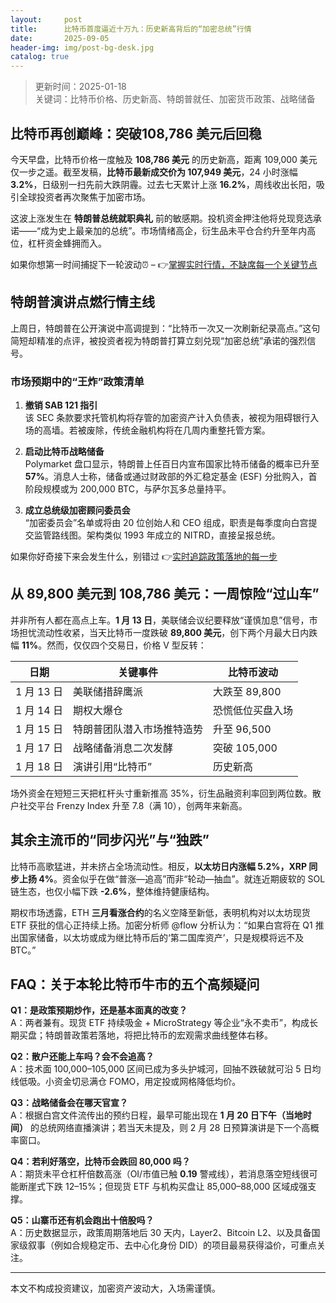 ```yaml
---
layout:     post
title:      比特币首度逼近十万九：历史新高背后的“加密总统”行情
date:       2025-09-05
header-img: img/post-bg-desk.jpg
catalog: true
---
```


> 更新时间：2025-01-18  
> 关键词：比特币价格、历史新高、特朗普就任、加密货币政策、战略储备

## 比特币再创巅峰：突破108,786 美元后回稳

今天早盘，比特币价格一度触及 **108,786 美元** 的历史新高，距离 109,000 美元仅一步之遥。截至发稿，**比特币最新成交价为 107,949 美元**，24 小时涨幅 **3.2%**，日级别一扫先前大跌阴霾。过去七天累计上涨 **16.2%**，周线收出长阳，吸引全球投资者再次聚焦于加密市场。

这波上涨发生在 **特朗普总统就职典礼** 前的敏感期。投机资金押注他将兑现竞选承诺——“成为史上最亲加的总统”。市场情绪高企，衍生品未平仓合约升至年内高位，杠杆资金蜂拥而入。

如果你想第一时间捕捉下一轮波动⏰ – 👉[掌握实时行情，不缺席每一个关键节点](https://okxdog.com/)

## 特朗普演讲点燃行情主线

上周日，特朗普在公开演说中高调提到：“比特币一次又一次刷新纪录高点。”这句简短却精准的点评，被投资者视为特朗普打算立刻兑现“加密总统”承诺的强烈信号。

### 市场预期中的“王炸”政策清单

1. **撤销 SAB 121 指引**  
   该 SEC 条款要求托管机构将存管的加密资产计入负债表，被视为阻碍银行入场的高墙。若被废除，传统金融机构将在几周内重整托管方案。

2. **启动比特币战略储备**  
   Polymarket 盘口显示，特朗普上任百日内宣布国家比特币储备的概率已升至 **57%**。消息人士称，储备或通过财政部的外汇稳定基金 (ESF) 分批购入，首阶段规模或为 200,000 BTC，与萨尔瓦多总量持平。

3. **成立总统级加密顾问委员会**  
   “加密委员会”名单或将由 20 位创始人和 CEO 组成，职责是每季度向白宫提交监管路线图。架构类似 1993 年成立的 NITRD，直接呈报总统。

如果你好奇接下来会发生什么，别错过 👉[实时追踪政策落地的每一步](https://okxdog.com/)

## 从 89,800 美元到 108,786 美元：一周惊险“过山车”

并非所有人都在高点上车。**1 月 13 日**，美联储会议纪要释放“谨慎加息”信号，市场担忧流动性收紧，当天比特币一度跌破 **89,800 美元**，创下两个月最大日内跌幅 **11%**。然而，仅仅四个交易日，价格 V 型反转：

| 日期 | 关键事件 | 比特币波动 |
|------|-----------|------------|
| 1 月 13 日 | 美联储措辞鹰派 | 大跌至 89,800 |
| 1 月 14 日 | 期权大爆仓 | 恐慌低位买盘入场 |
| 1 月 15 日 | 特朗普团队潜入市场推特造势 | 升至 96,500 |
| 1 月 17 日 | 战略储备消息二次发酵 | 突破 105,000 |
| 1 月 18 日 | 演讲引用“比特币” | 历史新高 |

场外资金在短短三天把杠杆头寸重新推高 35%，衍生品融资利率回到两位数。散户社交平台 Frenzy Index 升至 7.8（满 10），创两年来新高。

## 其余主流币的“同步闪光”与“独跌”

比特币高歌猛进，并未挤占全场流动性。相反，**以太坊日内涨幅 5.2%，XRP 同步上扬 4%**。资金似乎在做“普涨—追高”而非“轮动—抽血”。就连近期疲软的 SOL 链生态，也仅小幅下跌 **-2.6%**，整体维持健康结构。

期权市场透露，ETH **三月看涨合约**的名义空降至新低，表明机构对以太坊现货 ETF 获批的信心正持续上扬。加密分析师 @flow 分析认为：“如果白宫将在 Q1 推出国家储备，以太坊或成为继比特币后的‘第二国库资产’，只是规模将远不及 BTC。”

## FAQ：关于本轮比特币牛市的五个高频疑问

**Q1：是政策预期炒作，还是基本面真的改变？**  
A：两者兼有。现货 ETF 持续吸金 + MicroStrategy 等企业“永不卖币”，构成长期买盘；特朗普政策若落地，将把比特币的宏观需求曲线整体右移。

**Q2：散户还能上车吗？会不会追高？**  
A：技术面 100,000–105,000 区间已成为多头护城河，回抽不跌破就可沿 5 日均线低吸。小资金切忌满仓 FOMO，用定投或网格降低均价。

**Q3：战略储备会在哪天官宣？**  
A：根据白宫文件流传出的预约日程，最早可能出现在 **1 月 20 日下午（当地时间）** 的总统网络直播演讲；若当天未提及，则 2 月 28 日预算演讲是下一个高概率窗口。

**Q4：若利好落空，比特币会跌回 80,000 吗？**  
A：期货未平仓杠杆倍数高涨（OI/市值已触 **0.19** 警戒线），若消息落空短线很可能断崖式下跌 12–15%；但现货 ETF 与机构买盘让 85,000–88,000 区域成强支撑。

**Q5：山寨币还有机会跑出十倍股吗？**  
A：历史数据显示，政策周期落地后 30 天内，Layer2、Bitcoin L2、以及具备国家级叙事（例如合规稳定币、去中心化身份 DID）的项目最易获得溢价，可重点关注。

---

本文不构成投资建议，加密资产波动大，入场需谨慎。